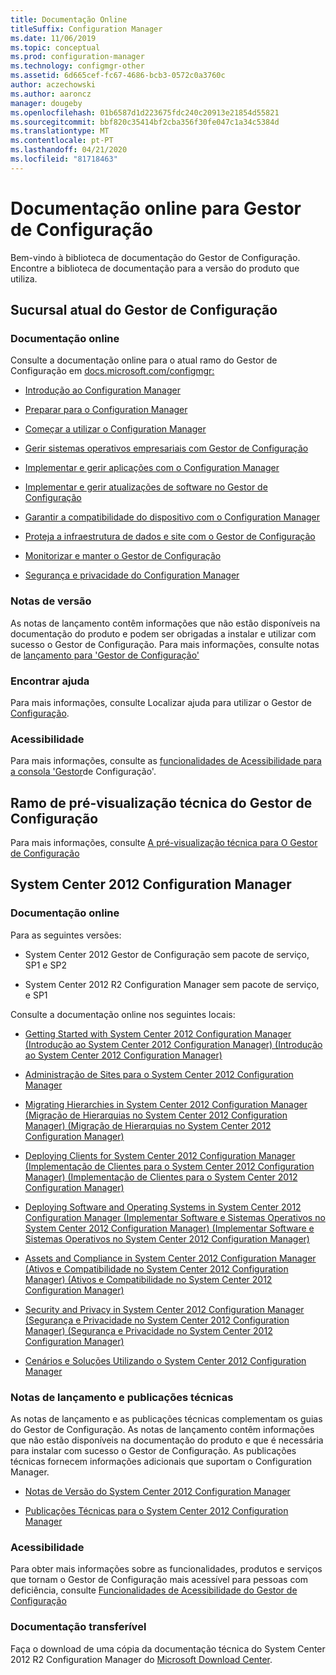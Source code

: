 ```yaml
---
title: Documentação Online
titleSuffix: Configuration Manager
ms.date: 11/06/2019
ms.topic: conceptual
ms.prod: configuration-manager
ms.technology: configmgr-other
ms.assetid: 6d665cef-fc67-4686-bcb3-0572c0a3760c
author: aczechowski
ms.author: aaroncz
manager: dougeby
ms.openlocfilehash: 01b6587d1d223675fdc240c20913e21854d55821
ms.sourcegitcommit: bbf820c35414bf2cba356f30fe047c1a34c5384d
ms.translationtype: MT
ms.contentlocale: pt-PT
ms.lasthandoff: 04/21/2020
ms.locfileid: "81718463"
---
```

# <a name="online-documentation-for-configuration-manager"></a>Documentação online para Gestor de Configuração

<!-- this article is a placeholder for the historical CHM file, or F1 help, as all the versions used the same FWLINK to get to help. Due to that, this file is used to help redirect the reader to the product they want help with -->

Bem-vindo à biblioteca de documentação do Gestor de Configuração. Encontre a biblioteca de documentação para a versão do produto que utiliza.

## <a name="configuration-manager-current-branch"></a>Sucursal atual do Gestor de Configuração

### <a name="online-documentation"></a>Documentação online

Consulte a documentação online para o atual ramo do Gestor de Configuração em [docs.microsoft.com/configmgr:](https://docs.microsoft.com/configmgr)  

- [Introdução ao Configuration Manager](../understand/introduction.md)  

- [Preparar para o Configuration Manager](../plan-design/get-ready.md)  

- [Começar a utilizar o Configuration Manager](../servers/deploy/start-using.md)  

- [Gerir sistemas operativos empresariais com Gestor de Configuração](../../osd/understand/introduction-to-operating-system-deployment.md)  

- [Implementar e gerir aplicações com o Configuration Manager](../../apps/deploy-use/deploy-applications.md)  

- [Implementar e gerir atualizações de software no Gestor de Configuração](../../sum/understand/software-updates-introduction.md)  

- [Garantir a compatibilidade do dispositivo com o Configuration Manager](../../compliance/understand/ensure-device-compliance.md)  

- [Proteja a infraestrutura de dados e site com o Gestor de Configuração](../../protect/understand/protect-data-and-site-infrastructure.md)  

- [Monitorizar e manter o Gestor de Configuração](../servers/manage/maintenance-tasks.md)  

- [Segurança e privacidade do Configuration Manager](../plan-design/security/security-and-privacy.md)  

### <a name="release-notes"></a>Notas de versão

As notas de lançamento contêm informações que não estão disponíveis na documentação do produto e podem ser obrigadas a instalar e utilizar com sucesso o Gestor de Configuração. Para mais informações, consulte notas de [lançamento para 'Gestor de Configuração'](../servers/deploy/install/release-notes.md)  

### <a name="find-help"></a>Encontrar ajuda

Para mais informações, consulte Localizar ajuda para utilizar o Gestor de [Configuração](../understand/find-help.md).

### <a name="accessibility"></a>Acessibilidade

Para mais informações, consulte as [funcionalidades de Acessibilidade para a consola 'Gestor](../understand/accessibility-features.md)de Configuração'.

## <a name="configuration-manager-technical-preview-branch"></a>Ramo de pré-visualização técnica do Gestor de Configuração

Para mais informações, consulte [A pré-visualização técnica para O Gestor de Configuração](../get-started/technical-preview.md)  

## <a name="system-center-2012-configuration-manager"></a>System Center 2012 Configuration Manager

### <a name="online-documentation"></a>Documentação online

Para as seguintes versões:

- System Center 2012 Gestor de Configuração sem pacote de serviço, SP1 e SP2  

- System Center 2012 R2 Configuration Manager sem pacote de serviço, e SP1  

Consulte a documentação online nos seguintes locais:  

- [Getting Started with System Center 2012 Configuration Manager (Introdução ao System Center 2012 Configuration Manager) (Introdução ao System Center 2012 Configuration Manager)](https://docs.microsoft.com/previous-versions/system-center/system-center-2012-R2/gg682144\(v=technet.10\))  

- [Administração de Sites para o System Center 2012 Configuration Manager](https://docs.microsoft.com/previous-versions/system-center/system-center-2012-R2/gg681983\(v=technet.10\))  

- [Migrating Hierarchies in System Center 2012 Configuration Manager (Migração de Hierarquias no System Center 2012 Configuration Manager) (Migração de Hierarquias no System Center 2012 Configuration Manager)](https://docs.microsoft.com/previous-versions/system-center/system-center-2012-R2/gg682006\(v=technet.10\))  

- [Deploying Clients for System Center 2012 Configuration Manager (Implementação de Clientes para o System Center 2012 Configuration Manager) (Implementação de Clientes para o System Center 2012 Configuration Manager)](https://docs.microsoft.com/previous-versions/system-center/system-center-2012-R2/gg699391\(v=technet.10\))  

- [Deploying Software and Operating Systems in System Center 2012 Configuration Manager (Implementar Software e Sistemas Operativos no System Center 2012 Configuration Manager) (Implementar Software e Sistemas Operativos no System Center 2012 Configuration Manager)](https://docs.microsoft.com/previous-versions/system-center/system-center-2012-R2/gg699393\(v=technet.10\))  

- [Assets and Compliance in System Center 2012 Configuration Manager (Ativos e Compatibilidade no System Center 2012 Configuration Manager) (Ativos e Compatibilidade no System Center 2012 Configuration Manager)](https://docs.microsoft.com/previous-versions/system-center/system-center-2012-R2/gg682029\(v=technet.10\))  

- [Security and Privacy in System Center 2012 Configuration Manager (Segurança e Privacidade no System Center 2012 Configuration Manager) (Segurança e Privacidade no System Center 2012 Configuration Manager)](https://docs.microsoft.com/previous-versions/system-center/system-center-2012-R2/gg682033\(v=technet.10\))  

- [Cenários e Soluções Utilizando o System Center 2012 Configuration Manager](https://docs.microsoft.com/previous-versions/system-center/system-center-2012-R2/jj884163\(v=technet.10\))  

### <a name="release-notes-and-technical-publications"></a>Notas de lançamento e publicações técnicas

As notas de lançamento e as publicações técnicas complementam os guias do Gestor de Configuração. As notas de lançamento contêm informações que não estão disponíveis na documentação do produto e que é necessária para instalar com sucesso o Gestor de Configuração. As publicações técnicas fornecem informações adicionais que suportam o Configuration Manager.  

- [Notas de Versão do System Center 2012 Configuration Manager](https://docs.microsoft.com/previous-versions/system-center/system-center-2012-R2/jj870706\(v=technet.10\))  

- [Publicações Técnicas para o System Center 2012 Configuration Manager](https://docs.microsoft.com/previous-versions/system-center/system-center-2012-R2/hh531521\(v=technet.10\))  

### <a name="accessibility"></a>Acessibilidade

Para obter mais informações sobre as funcionalidades, produtos e serviços que tornam o Gestor de Configuração mais acessível para pessoas com deficiência, consulte [Funcionalidades de Acessibilidade do Gestor de Configuração](https://docs.microsoft.com/previous-versions/system-center/system-center-2012-R2/jj553406\(v=technet.10\))

### <a name="downloadable-documentation"></a>Documentação transferível

Faça o download de uma cópia da documentação técnica do System Center 2012 R2 Configuration Manager do [Microsoft Download Center](https://www.microsoft.com/download/details.aspx?id=29901).
